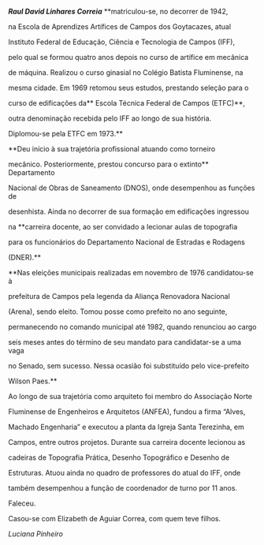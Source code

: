 

***Raul David Linhares Correia*** **matriculou-se, no decorrer de 1942,

na Escola de Aprendizes Artífices de Campos dos Goytacazes, atual

Instituto Federal de Educação, Ciência e Tecnologia de Campos (IFF),

pelo qual se formou quatro anos depois no curso de artífice em mecânica

de máquina. Realizou o curso ginasial no Colégio Batista Fluminense, na

mesma cidade. Em 1969 retomou seus estudos, prestando seleção para o

curso de edificações da** Escola Técnica Federal de Campos (ETFC)**,

outra denominação recebida pelo IFF ao longo de sua história.

Diplomou-se pela ETFC em 1973.**



**Deu início à sua trajetória profissional atuando como torneiro

mecânico. Posteriormente, prestou concurso para o extinto** Departamento

Nacional de Obras de Saneamento (DNOS), onde desempenhou as funções de

desenhista. Ainda no decorrer de sua formação em edificações ingressou

na **carreira docente, ao ser convidado a lecionar aulas de topografia

para os funcionários do Departamento Nacional de Estradas e Rodagens

(DNER).**



**Nas eleições municipais realizadas em novembro de 1976 candidatou-se à

prefeitura de Campos pela legenda da Aliança Renovadora Nacional

(Arena), sendo eleito. Tomou posse como prefeito no ano seguinte,

permanecendo no comando municipal até 1982, quando renunciou ao cargo

seis meses antes do término de seu mandato para candidatar-se a uma vaga

no Senado, sem sucesso. Nessa ocasião foi substituído pelo vice-prefeito

Wilson Paes.**



Ao longo de sua trajetória como arquiteto foi membro do Associação Norte

Fluminense de Engenheiros e Arquitetos (ANFEA), fundou a firma “Alves,

Machado Engenharia” e executou a planta da Igreja Santa Terezinha, em

Campos, entre outros projetos. Durante sua carreira docente lecionou as

cadeiras de Topografia Prática, Desenho Topográfico e Desenho de

Estruturas. Atuou ainda no quadro de professores do atual do IFF, onde

também desempenhou a função de coordenador de turno por 11 anos.



Faleceu.



Casou-se com Elizabeth de Aguiar Correa, com quem teve filhos.



*Luciana Pinheiro*



